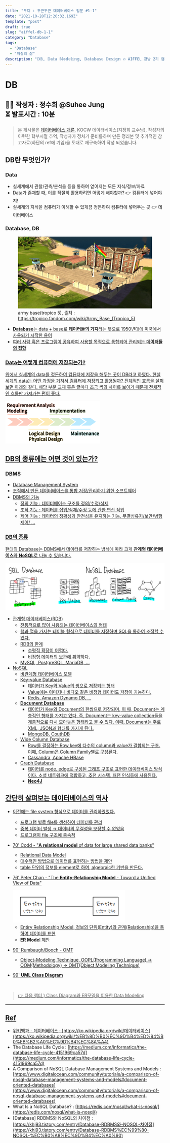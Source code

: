 ```yaml
---
title: "두디 : 두근두근 데이터베이스 입문 #1-1"
date: "2021-10-28T12:20:32.169Z"
template: "post"
draft: true
slug: "aiffel-db-1-1"
category: "Database"
tags:
  - "Database"
  - "퍼실의 삶"
description: "𝔻𝔹, 𝔻𝕒𝕥𝕒 𝕄𝕠𝕕𝕖𝕝𝕚𝕟𝕘, 𝔻𝕒𝕥𝕒𝕓𝕒𝕤𝕖 𝔻𝕖𝕤𝕚𝕘𝕟 🔥 AIFFEL 강남 2기 캠퍼스의 풀잎스쿨 [두디 : 두근두근 데이터베이스 입문]에서 사용된 자료입니다."
---
```


# DB

👩‍💻 작성자 : 정수희 @Suhee Jung<br>
⏳ 발표시간 : 10분
---

> 본 게시물은 [데이터베이스 개론](https://www.hanbit.co.kr/store/books/look.php?p_code=B8582604063), KOCW 데이터베이스(지정희 교수님), 작성자의 아련한 학부시절 추억, 작성자가 정처기 준비를하며 만든 정리본 및 추가적인 참고자료(하단의 ref에 기입)을 토대로 재구축하여 작성 되었습니다.

## DB란 무엇인가?

### Data

- 실세계에서 관찰/관측/분석을 등을 통하여 얻어지는 모든 지식/정보/자료
- Data가 존재할 때, 이를 적절히 활용하려면 어떻게 해야할까? 👉 컴퓨터에 넣어야지!
- 실세계의 지식을 컴퓨터가 이해할 수 있게끔 정돈하여 컴퓨터에 넣어두는 곳 👉 데이터베이스

### Database, DB
<figure>
      <img src="./assets/01-1-1.png" title="DATABASE">
      <figcaption>army base(tropico 5), 출처 : <a href="https://tropico.fandom.com/wiki/Army_Base_(Tropico_5)">https://tropico.fandom.com/wiki/Army_Base_(Tropico_5)</figcaption>
</figure>

- **Database**는 data + base로 **데이터들의 기지**라는 뜻으로 1950년대에 미국에서 사용되기 시작한 용어
- 여러 사람 혹은 프로그램이 공유하여 사용할 목적으로 통합되어 관리되는 **데이터들의 집합**

### Data는 어떻게 컴퓨터에 저장되는가?

위에서 실세계의 data를 정돈하여 컴퓨터에 저장을 해두는 곳이 DB라고 하였다.
현실 세계의 data는 어떤 과정을 거쳐서 컴퓨터에 저장되고 활용될까?
전체적인 흐름을 살펴보면 아래와 같다. 해당 부분 교재 혹은 글마다 조금 씩의 차이를 보이기 때문제 전체적인 흐름만 가져가는 편이 좋다.

<img src="./assets/01-1-2.png" width="300" title="LifeCycle">


## DB의 종류에는 어떤 것이 있는가?

### DBMS

- Database Management System
- 조직에서 만든 데이터베이스를 통합 저장/관리하기 위한 소프트웨어
- DBMS의 기능
    - 정의 기능 : 데이터베이스 구조를 정의/수정/삭제
    - 조작 기능 : 데이터를 삽입/삭제/수정 등에 관한 연산 작업
    - 제어 기능 : 데이터의 정확성과 안전성을 유지하는 기능, 무결성유지/보안/병행 제어/ ...

### DB의 종류

현대의 Database는 DBMS에서 데이터를 저장하는 방식에 따라 크게 **관계형 데이터베이스**와 **NoSQL**로 나눌 수 있습니다.

<img src="./assets/01-1-3.png" title="DB의 종류">

- 관계형 데이터베이스(RDB)
    - 전통적으로 많이 사용되는 데이터베이스의 형태
    - 행과 열을 가지는 테이블 형식으로 데이터를 저장하며 SQL을 통하여 조작할 수 있다.
    - RDB의 한계
        - 수평적 확장이 어렵다.
        - 비정형 데이터의 보관에 취약하다.
    - MySQL, PostgreSQL, MariaDB, ...
- NoSQL
    - 비관계형 데이터베이스 모델
    - Key-value Database
        - 데이터가 Key와 Value의 쌍으로 저장되는 형태
        - Value에는 이미지나 비디오 같은 비정형 데이터도 저장이 가능하다.
        - Redis, Amazon Dynamo DB, ...
    - **Document Database**
        - 데이터가 Key와 Document의 한쌍으로 저장되며, 이 때, Document는 계층적인 형태를 가지고 있다. 즉, Document는 key-value collection들을 계층적으로 다시 모아놓은 형태라고 볼 수 있다. 이때, Document는 주로 XML, JSON과 형태를 가지게 된다.
        - MongoDB, CouthDB
    - Wide Column Database
        - Row를 결정하는 Row key에 다수의 column과 value가 결합되는 구조. 이때, Column은 Column Family별로 구성된다.
        - Cassandra, Apache HBase
    - Graph Database
        - 데이터를 node, edge로 구성된 그래프 구조로 표현한 데이터베이스 방식이다. 소셜 네트워크에 적합하고, 추천 시스템, 패턴 인식등에 사용된다.
        - **Neo4J**

## 간단히 살펴보는 데이터베이스의 역사

- 이전에는 file system 형식으로 데이터를 관리하였었다.
    - 프로그램 별로 file를 생성하여 데이터를 관리
    - 중복 데이터 발생 → 데이터의 무결성을 보장할 수 없었음
    - 프로그램이 file 구조에 종속적
- 70' Codd - "**A relational model** of data for large shared data banks"
    - Relational Data Model
    - 대수적인 방법으로 데이터를 표현하는 방법을 제안
    - table 단위의 정보를 element로 하여, algebraic한 기반을 만든다.
- 76' Peter Chan - "The **Entity-Relationship Model** - Toward a Unified View of Data"

    <img src="./assets/01-1-4.png" title="DB의 종류">

    - Entiry Relationship Model, 정보의 단위(Entity)와 관계(Relationship)을 통하여 데이터를 표현
    - **ER Mode**l 제안
- 90' Rumbaugh/Booch - OMT
    - Object-Modeling Technique, OOPL(Programming Language) → OOM(Methodology) → OMT(Object Modeling Technique)
- 99' **UML Class Diagram**

<br>

> 👉 다음 챕터 ) Class Diagram과 ER모델을 이용한 Data Modeling



---

## Ref
- 위키백과 - 데이터베이스 : [https://ko.wikipedia.org/wiki/데이터베이스](https://ko.wikipedia.org/wiki/%EB%8D%B0%EC%9D%B4%ED%84%B0%EB%B2%A0%EC%9D%B4%EC%8A%A4)
- The Database Life Cycle : [https://medium.com/informatics/the-database-life-cycle-4151969ca57d](https://medium.com/informatics/the-database-life-cycle-4151969ca57d)
- A Comparison of NoSQL Database Management Systems and Models : [https://www.digitalocean.com/community/tutorials/a-comparison-of-nosql-database-management-systems-and-models#document-oriented-databases](https://www.digitalocean.com/community/tutorials/a-comparison-of-nosql-database-management-systems-and-models#document-oriented-databases)
- What Is a NoSQL Database? : [https://redis.com/nosql/what-is-nosql/](https://redis.com/nosql/what-is-nosql/)
- [Database] RDBMS와 NoSQL의 차이점 : [https://khj93.tistory.com/entry/Database-RDBMS와-NOSQL-차이점](https://khj93.tistory.com/entry/Database-RDBMS%EC%99%80-NOSQL-%EC%B0%A8%EC%9D%B4%EC%A0%90)

<br>
<br>

